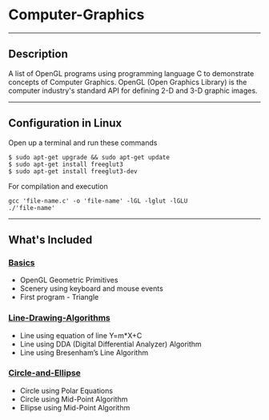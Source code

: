 # Computer-Graphics

---

## Description

A list of OpenGL programs using programming language C to demonstrate concepts of Computer Graphics. OpenGL (Open Graphics Library) is the computer industry's standard API for defining 2-D and 3-D graphic images. 

---

## Configuration in Linux

Open up a terminal and run these commands

```
$ sudo apt-get upgrade && sudo apt-get update
$ sudo apt-get install freeglut3
$ sudo apt-get install freeglut3-dev

```
For compilation and execution
```
gcc 'file-name.c' -o 'file-name' -lGL -lglut -lGLU
./'file-name'

```
---

## What's Included

### [Basics](/Basics)

- OpenGL Geometric Primitives
- Scenery using keyboard and mouse events
- First program - Triangle 

### [Line-Drawing-Algorithms](/)

- Line using equation of line Y=m*X+C
- Line using DDA (Digital Differential Analyzer) Algorithm
- Line using Bresenham’s Line Algorithm 

### [Circle-and-Ellipse](/)

- Circle using Polar Equations
- Circle using Mid-Point Algorithm
- Ellipse using Mid-Point Algorithm 

